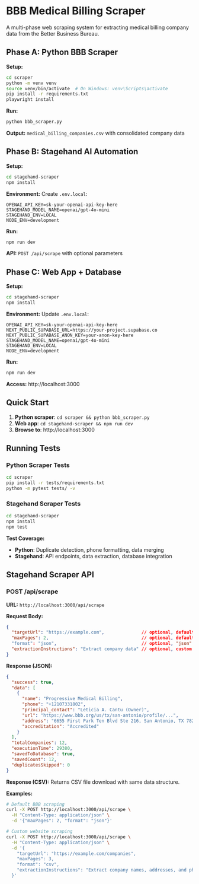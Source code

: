 # BBB Medical Billing Scraper

A multi-phase web scraping system for extracting medical billing company data from the Better Business Bureau.

## Phase A: Python BBB Scraper

**Setup:**
```bash
cd scraper
python -m venv venv
source venv/bin/activate  # On Windows: venv\Scripts\activate
pip install -r requirements.txt
playwright install
```

**Run:**
```bash
python bbb_scraper.py
```

**Output:** `medical_billing_companies.csv` with consolidated company data

## Phase B: Stagehand AI Automation

**Setup:**
```bash
cd stagehand-scraper
npm install
```

**Environment:**
Create `.env.local`:
```
OPENAI_API_KEY=sk-your-openai-api-key-here
STAGEHAND_MODEL_NAME=openai/gpt-4o-mini
STAGEHAND_ENV=LOCAL
NODE_ENV=development
```

**Run:**
```bash
npm run dev
```

**API:** `POST /api/scrape` with optional parameters

## Phase C: Web App + Database

**Setup:**
```bash
cd stagehand-scraper
npm install
```

**Environment:**
Update `.env.local`:
```
OPENAI_API_KEY=sk-your-openai-api-key-here
NEXT_PUBLIC_SUPABASE_URL=https://your-project.supabase.co
NEXT_PUBLIC_SUPABASE_ANON_KEY=your-anon-key-here
STAGEHAND_MODEL_NAME=openai/gpt-4o-mini
STAGEHAND_ENV=LOCAL
NODE_ENV=development
```

**Run:**
```bash
npm run dev
```

**Access:** http://localhost:3000

## Quick Start

1. **Python scraper**: `cd scraper && python bbb_scraper.py`
2. **Web app**: `cd stagehand-scraper && npm run dev`
3. **Browse to**: http://localhost:3000

## Running Tests

### Python Scraper Tests
```bash
cd scraper
pip install -r tests/requirements.txt
python -m pytest tests/ -v
```

### Stagehand Scraper Tests
```bash
cd stagehand-scraper
npm install
npm test
```

**Test Coverage:**
- **Python**: Duplicate detection, phone formatting, data merging
- **Stagehand**: API endpoints, data extraction, database integration

## Stagehand Scraper API

### POST /api/scrape

**URL:** `http://localhost:3000/api/scrape`

**Request Body:**
```json
{
  "targetUrl": "https://example.com",              // optional, defaults to BBB medical billing
  "maxPages": 2,                                   // optional, default: 1, max: 15
  "format": "json",                                // optional, "json" | "csv"
  "extractionInstructions": "Extract company data" // optional, custom AI instructions
}
```

**Response (JSON):**
```json
{
  "success": true,
  "data": [
    {
      "name": "Progressive Medical Billing",
      "phone": "+12107331802",
      "principal_contact": "Leticia A. Cantu (Owner)",
      "url": "https://www.bbb.org/us/tx/san-antonio/profile/...",
      "address": "6655 First Park Ten Blvd Ste 216, San Antonio, TX 78213-4304",
      "accreditation": "Accredited"
    }
  ],
  "totalCompanies": 12,
  "executionTime": 29380,
  "savedToDatabase": true,
  "savedCount": 12,
  "duplicatesSkipped": 0
}
```

**Response (CSV):**
Returns CSV file download with same data structure.

**Examples:**

```bash
# Default BBB scraping
curl -X POST http://localhost:3000/api/scrape \
  -H "Content-Type: application/json" \
  -d '{"maxPages": 2, "format": "json"}'

# Custom website scraping
curl -X POST http://localhost:3000/api/scrape \
  -H "Content-Type: application/json" \
  -d '{
    "targetUrl": "https://example.com/companies",
    "maxPages": 3,
    "format": "csv",
    "extractionInstructions": "Extract company names, addresses, and phone numbers"
  }'
```